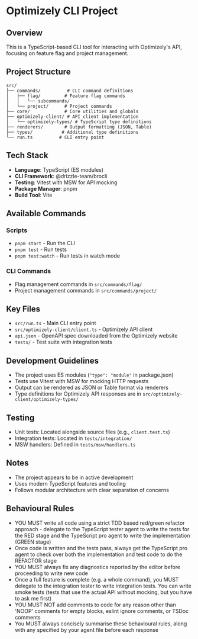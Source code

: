 # Optimizely CLI Project

## Overview
This is a TypeScript-based CLI tool for interacting with Optimizely's API, focusing on feature flag and project management.

## Project Structure
```
src/
├── commands/          # CLI command definitions
│   ├── flag/         # Feature flag commands
│   │   └── subcommands/
│   └── project/      # Project commands
├── core/             # Core utilities and globals
├── optimizely-client/ # API client implementation
│   └── optimizely-types/ # TypeScript type definitions
├── renderers/        # Output formatting (JSON, Table)
├── types/           # Additional type definitions
└── run.ts          # CLI entry point
```

## Tech Stack
- **Language**: TypeScript (ES modules)
- **CLI Framework**: @drizzle-team/brocli
- **Testing**: Vitest with MSW for API mocking
- **Package Manager**: pnpm
- **Build Tool**: Vite

## Available Commands
### Scripts
- `pnpm start` - Run the CLI
- `pnpm test` - Run tests
- `pnpm test:watch` - Run tests in watch mode

### CLI Commands
- Flag management commands in `src/commands/flag/`
- Project management commands in `src/commands/project/`

## Key Files
- `src/run.ts` - Main CLI entry point
- `src/optimizely-client/client.ts` - Optimizely API client
- `api.json` - OpenAPI spec downloaded from the Optimizely website
- `tests/` - Test suite with integration tests

## Development Guidelines
- The project uses ES modules (`"type": "module"` in package.json)
- Tests use Vitest with MSW for mocking HTTP requests
- Output can be rendered as JSON or Table format via renderers
- Type definitions for Optimizely API responses are in `src/optimizely-client/optimizely-types/`

## Testing
- Unit tests: Located alongside source files (e.g., `client.test.ts`)
- Integration tests: Located in `tests/integration/`
- MSW handlers: Defined in `tests/msw/handlers.ts`

## Notes
- The project appears to be in active development
- Uses modern TypeScript features and tooling
- Follows modular architecture with clear separation of concerns

## Behavioural Rules
- YOU MUST write all code using a strict TDD based red/green refactor approach - delegate to the TypeScript tester agent to write the tests for the RED stage and the TypeScript pro agent to write the implementation (GREEN stage)
- Once code is written and the tests pass, always get the TypeScript pro agent to check over both the implementation and test code to do the REFACTOR stage
- YOU MUST always fix any diagnostics reported by the editor before proceeding to write new code
- Once a full feature is complete (e.g. a whole command), you MUST delegate to the integration tester to write integration tests. You can write smoke tests (tests that use the actual API without mocking, but you have to ask me first)
- YOU MUST NOT add comments to code for any reason other than 'NOOP' comments for empty blocks, eslint ignore comments, or TSDoc comments
- You MUST always concisely summarise these behavioural rules, along with any specified by your agent file before each response
